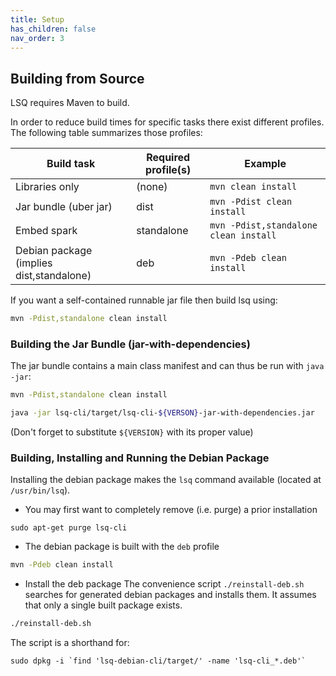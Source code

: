 ```yaml
---
title: Setup
has_children: false
nav_order: 3
---
```


## Building from Source

LSQ requires Maven to build.

In order to reduce build times for specific tasks there exist different profiles.
The following table summarizes those profiles:


| Build task                               | Required profile(s) | Example                               |
|------------------------------------------|---------------------|---------------------------------------|
| Libraries only                           | (none)              | `mvn clean install`                   |
| Jar bundle (uber jar)                    | dist                | `mvn -Pdist clean install`            |
| Embed spark                              | standalone          | `mvn -Pdist,standalone clean install` |
| Debian package (implies dist,standalone) | deb                 | `mvn -Pdeb clean install`             |

If you want a self-contained runnable jar file then build lsq using:
```bash
mvn -Pdist,standalone clean install
```

### Building the Jar Bundle (jar-with-dependencies)

The jar bundle contains a main class manifest and can thus be run with `java -jar`:
```bash
mvn -Pdist,standalone clean install

java -jar lsq-cli/target/lsq-cli-${VERSON}-jar-with-dependencies.jar
```
(Don't forget to substitute `${VERSION}` with its proper value)


### Building, Installing and Running the Debian Package

Installing the debian package makes the `lsq` command available (located at `/usr/bin/lsq`).


* You may first want to completely remove (i.e. purge) a prior installation
```
sudo apt-get purge lsq-cli
```

* The debian package is built with the `deb` profile
```bash
mvn -Pdeb clean install
```

* Install the deb package
The convenience script `./reinstall-deb.sh` searches for generated debian packages and installs them.
It assumes that only a single built package exists.

```bash
./reinstall-deb.sh

```

The script is a shorthand for:

```
sudo dpkg -i `find 'lsq-debian-cli/target/' -name 'lsq-cli_*.deb'`
```


